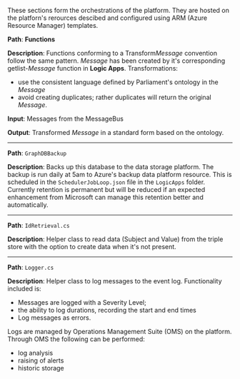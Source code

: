 These sections form the orchestrations of the platform.  They are hosted on the platforn's rerources descibed and configured using ARM (Azure Resource Manager)
templates. 

**Path**:    **Functions**

**Description**: Functions conforming to a Transform*Message* convention follow the same pattern.  *Message* has been created by it's
corresponding getlist-*Message* function in **Logic Apps**.  Transformations:
*  use the consistent language defined by Parliament's ontology in the *Message* 
*  avoid creating duplicates; rather duplicates will return the original *Message*.

**Input**: Messages from the MessageBus

**Output**: Transformed *Message* in a standard form based on the ontology.

----

**Path**: `GraphDBBackup`

**Description**: Backs up this database to the data storage platform.
The backup is run daily at 5am to Azure's backup data platform resource. This is scheduled in the `SchedulerJobLoop.json` file in the `LogicApps` folder.
Currently retention is permanent but will be reduced if an expected enhancement from Microsoft can manage this retention better and automatically.

---

**Path**: `IdRetrieval.cs`

**Description**: Helper class to read data (Subject and Value) from the triple store with the option to create data when it's not present.

---

**Path**: `Logger.cs`

**Description**: Helper class to log messages to the event log.  Functionality included is:
* Messages are logged with a Severity Level;
* the ability to log durations, recording the start and end times
* Log messages as errors.

Logs are managed by Operations Management Suite (OMS) on the platform. Through OMS the following can be performed:

* log analysis 
* raising of alerts
* historic storage